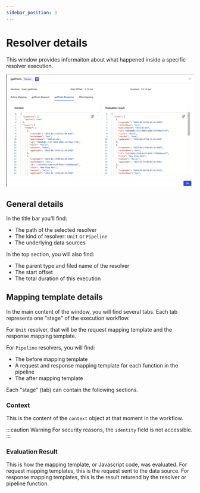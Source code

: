 ```yaml
---
sidebar_position: 3
---
```


# Resolver details

This window provides informaiton about what happened inside a specific resolver execution.

![Resolver Details](./img/resolver-details.png)

## General details

In the title bar you'll find:

- The path of the selected resolver
- The kind of resolver: `Unit` or `Pipeline`
- The underlying data sources

In the top section, you will also find:

- The parent type and filed name of the resolver
- The start offset
- The total duration of this execution

## Mapping template details

In the main content of the window, you will find several tabs. Each tab represents one "stage" of the execution workflow. 

For `Unit` resolver, that will be the request mapping template and the response mapping template.

For `Pipeline` resolvers, you will find:
- The before mapping template
- A request and response mapping template for each function in the pipeline
- The after mapping template

Each "stage" (tab) can contain the following sections.

### Context

This is the content of the `context` object at that moment in the workflow.

:::caution Warning
For security reasons, the `identity` field is not accessible.
:::

### Evaluation Result

This is how the mapping template, or Javascript code, was evaluated. For request mapping templates, this is the request sent to the data source. For response mapping templates, this is the result returend by the resolver or pipeline function.
